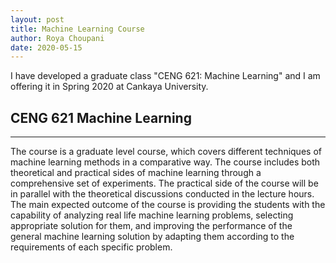 ```yaml
---
layout: post
title: Machine Learning Course
author: Roya Choupani
date: 2020-05-15
---
```


I have developed a graduate class "CENG 621: Machine Learning" and I am offering it in Spring 2020 at Cankaya University.

## CENG 621 Machine Learning
-----

The course is a graduate level course, which covers different techniques of machine learning methods in a comparative way. The course includes both theoretical and practical sides of machine learning through a comprehensive set of experiments.  The practical side of the course will be in parallel with the theoretical discussions conducted in the lecture hours. The main expected outcome of the course is providing the students with the capability of analyzing real life machine learning problems, selecting appropriate solution for them, and improving the performance of the general machine learning solution by adapting them according to the requirements of each specific problem.
